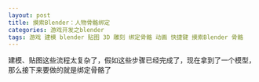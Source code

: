 ```yaml
---
layout: post
title: 摸索Blender：人物骨骼绑定
categories: 游戏开发之blender 
tags: 游戏 建模 blender 贴图 3D 雕刻 绑定骨骼 动画 快捷键 摸索Blender 骨骼 
---
```


建模、贴图这些流程太复杂了，假如这些步骤已经完成了，现在拿到了一个模型，那么接下来要做的就是绑定骨骼了

